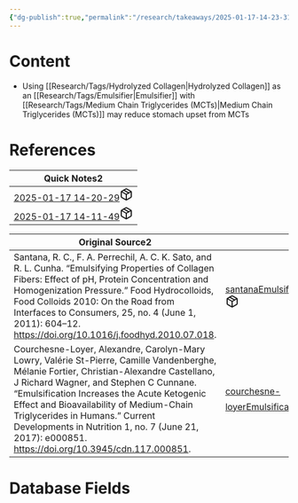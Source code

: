 ```yaml
---
{"dg-publish":true,"permalink":"/research/takeaways/2025-01-17-14-23-31/","updated":"2025-01-30T18:07:22-05:00"}
---
```


# Content
- Using [[Research/Tags/Hydrolyzed Collagen\|Hydrolyzed Collagen]] as an [[Research/Tags/Emulsifier\|Emulsifier]] with [[Research/Tags/Medium Chain Triglycerides (MCTs)\|Medium Chain Triglycerides (MCTs)]] may reduce stomach upset from MCTs
# References
<div><table class="dataview table-view-table"><thead class="table-view-thead"><tr class="table-view-tr-header"><th class="table-view-th"><span>Quick Notes</span><span class="dataview small-text">2</span></th></tr></thead><tbody class="table-view-tbody"><tr><td><span><a data-tooltip-position="top" aria-label="Research/Quick Notes/2025-01-17 14-20-29.md" data-href="Research/Quick Notes/2025-01-17 14-20-29.md" href="Research/Quick Notes/2025-01-17 14-20-29.md" class="internal-link" target="_blank" rel="noopener nofollow" fileclass-name="Research Links">2025-01-17 14-20-29</a><a class="metadata-menu fileclass-icon"><svg xmlns="http://www.w3.org/2000/svg" width="24" height="24" viewBox="0 0 24 24" fill="none" stroke="currentColor" stroke-width="2" stroke-linecap="round" stroke-linejoin="round" class="svg-icon lucide-package"><path d="m7.5 4.27 9 5.15"></path><path d="M21 8a2 2 0 0 0-1-1.73l-7-4a2 2 0 0 0-2 0l-7 4A2 2 0 0 0 3 8v8a2 2 0 0 0 1 1.73l7 4a2 2 0 0 0 2 0l7-4A2 2 0 0 0 21 16Z"></path><path d="m3.3 7 8.7 5 8.7-5"></path><path d="M12 22V12"></path></svg></a></span></td></tr><tr><td><span><a data-tooltip-position="top" aria-label="Research/Quick Notes/2025-01-17 14-11-49.md" data-href="Research/Quick Notes/2025-01-17 14-11-49.md" href="Research/Quick Notes/2025-01-17 14-11-49.md" class="internal-link" target="_blank" rel="noopener nofollow" fileclass-name="Research Links">2025-01-17 14-11-49</a><a class="metadata-menu fileclass-icon"><svg xmlns="http://www.w3.org/2000/svg" width="24" height="24" viewBox="0 0 24 24" fill="none" stroke="currentColor" stroke-width="2" stroke-linecap="round" stroke-linejoin="round" class="svg-icon lucide-package"><path d="m7.5 4.27 9 5.15"></path><path d="M21 8a2 2 0 0 0-1-1.73l-7-4a2 2 0 0 0-2 0l-7 4A2 2 0 0 0 3 8v8a2 2 0 0 0 1 1.73l7 4a2 2 0 0 0 2 0l7-4A2 2 0 0 0 21 16Z"></path><path d="m3.3 7 8.7 5 8.7-5"></path><path d="M12 22V12"></path></svg></a></span></td></tr></tbody></table></div><div><table class="dataview table-view-table"><thead class="table-view-thead"><tr class="table-view-tr-header"><th class="table-view-th"><span>Original Source</span><span class="dataview small-text">2</span></th><th class="table-view-th"><span>Citation Key</span></th></tr></thead><tbody class="table-view-tbody"><tr><td><span>Santana, R. C., F. A. Perrechil, A. C. K. Sato, and R. L. Cunha. “Emulsifying Properties of Collagen Fibers: Effect of pH, Protein Concentration and Homogenization Pressure.” Food Hydrocolloids, Food Colloids 2010: On the Road from Interfaces to Consumers, 25, no. 4 (June 1, 2011): 604–12. <a rel="noopener nofollow" class="external-link" href="https://doi.org/10.1016/j.foodhyd.2010.07.018" target="_blank">https://doi.org/10.1016/j.foodhyd.2010.07.018</a>.</span></td><td><span><a data-tooltip-position="top" aria-label="Research/Evidence Sources/santanaEmulsifyingPropertiesCollagen2011.md" data-href="Research/Evidence Sources/santanaEmulsifyingPropertiesCollagen2011.md" href="Research/Evidence Sources/santanaEmulsifyingPropertiesCollagen2011.md" class="internal-link" target="_blank" rel="noopener nofollow" fileclass-name="Research Links">santanaEmulsifyingPropertiesCollagen2011</a><a class="metadata-menu fileclass-icon"><svg xmlns="http://www.w3.org/2000/svg" width="24" height="24" viewBox="0 0 24 24" fill="none" stroke="currentColor" stroke-width="2" stroke-linecap="round" stroke-linejoin="round" class="svg-icon lucide-package"><path d="m7.5 4.27 9 5.15"></path><path d="M21 8a2 2 0 0 0-1-1.73l-7-4a2 2 0 0 0-2 0l-7 4A2 2 0 0 0 3 8v8a2 2 0 0 0 1 1.73l7 4a2 2 0 0 0 2 0l7-4A2 2 0 0 0 21 16Z"></path><path d="m3.3 7 8.7 5 8.7-5"></path><path d="M12 22V12"></path></svg></a></span></td></tr><tr><td><span>Courchesne-Loyer, Alexandre, Carolyn-Mary Lowry, Valérie St-Pierre, Camille Vandenberghe, Mélanie Fortier, Christian-Alexandre Castellano, J Richard Wagner, and Stephen C Cunnane. “Emulsification Increases the Acute Ketogenic Effect and Bioavailability of Medium-Chain Triglycerides in Humans.” Current Developments in Nutrition 1, no. 7 (June 21, 2017): e000851. <a rel="noopener nofollow" class="external-link" href="https://doi.org/10.3945/cdn.117.000851" target="_blank">https://doi.org/10.3945/cdn.117.000851</a>.</span></td><td><span><a data-tooltip-position="top" aria-label="Research/Evidence Sources/courchesne-loyerEmulsificationIncreasesAcute2017.md" data-href="Research/Evidence Sources/courchesne-loyerEmulsificationIncreasesAcute2017.md" href="Research/Evidence Sources/courchesne-loyerEmulsificationIncreasesAcute2017.md" class="internal-link" target="_blank" rel="noopener nofollow" fileclass-name="Research Links">courchesne-loyerEmulsificationIncreasesAcute2017</a><a class="metadata-menu fileclass-icon"><svg xmlns="http://www.w3.org/2000/svg" width="24" height="24" viewBox="0 0 24 24" fill="none" stroke="currentColor" stroke-width="2" stroke-linecap="round" stroke-linejoin="round" class="svg-icon lucide-package"><path d="m7.5 4.27 9 5.15"></path><path d="M21 8a2 2 0 0 0-1-1.73l-7-4a2 2 0 0 0-2 0l-7 4A2 2 0 0 0 3 8v8a2 2 0 0 0 1 1.73l7 4a2 2 0 0 0 2 0l7-4A2 2 0 0 0 21 16Z"></path><path d="m3.3 7 8.7 5 8.7-5"></path><path d="M12 22V12"></path></svg></a></span></td></tr></tbody></table></div>

# Database Fields